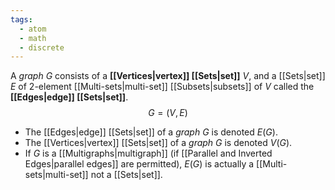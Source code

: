 ```yaml
---
tags:
  - atom
  - math
  - discrete
---
```

A *graph* $G$ consists of a **[[Vertices|vertex]] [[Sets|set]]** $V$, and a [[Sets|set]] $E$ of 2-element [[Multi-sets|multi-set]] [[Subsets|subsets]] of $V$ called the **[[Edges|edge]] [[Sets|set]]**.
$$ G=\left( V,E \right)  $$
- The [[Edges|edge]] [[Sets|set]] of a *graph* $G$ is denoted $E(G)$.
- The [[Vertices|vertex]] [[Sets|set]] of a *graph* $G$ is denoted $V(G)$.
- If $G$ is a [[Multigraphs|multigraph]] (if [[Parallel and Inverted Edges|parallel edges]] are permitted), $E(G)$ is actually a [[Multi-sets|multi-set]] not a [[Sets|set]].
